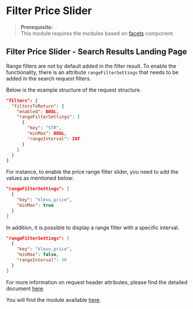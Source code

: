 # Filter Price Slider

> **Prerequisite:**  
> This module requires the modules based on [facets](/components/facets) component.

## Filter Price Slider - Search Results Landing Page

Range filters are not by default added in the filter result. To enable the functionality, there is an attribute `rangeFilterSettings` that needs to be added in the search request filters.

Below is the example structure of the request structure.

```json
"filters": {
  "filtersToReturn": {
    "enabled": BOOL,
    "rangeFilterSettings": [
      {
        "key": "STR",
        "minMax": BOOL,
        "rangeInterval": INT
      }
    ]
  }
}
```

For instance, to enable the price range filter slider, you need to add the values as mentioned below:

```json
"rangeFilterSettings": [
  {
    "key": "klevu_price",
    "minMax": true
  }
]
```

In addition, it is possible to display a range filter with a specific interval.

```json
"rangeFilterSettings": [
  {
    "key": "klevu_price",
    "minMax": false,
    "rangeInterval": 50
  }
]
```

For more information on request header attributes, please find the detailed document [here](https://developers.klevu.com/api/#filtering-results).

You will find the module available [here](/modules/filter-price-slider/landing).

